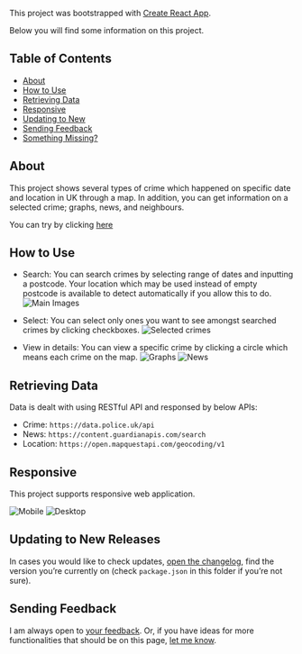This project was bootstrapped with [Create React App](https://github.com/facebook/create-react-app).

Below you will find some information on this project.<br>

## Table of Contents

- [About](#about)
- [How to Use](#how-to-use)
- [Retrieving Data](#retrieving-data)
- [Responsive](#responsive)
- [Updating to New](#updating-to-new)
- [Sending Feedback](#sending-feedback)
- [Something Missing?](#something-missing)

## About

This project shows several types of crime which happened on specific date and location in UK through a map. In addition, you can get information on a selected crime; graphs, news, and neighbours.

You can try by clicking [here](https://melancholy14.github.io/react-crime-map/)

## How to Use

- Search: You can search crimes by selecting range of dates and inputting a postcode. Your location which may be used instead of empty postcode is available to detect automatically if you allow this to do.
![Main Images](https://melancholy14.github.io/react-crime-map/main.png)

- Select: You can select only ones you want to see amongst searched crimes by clicking checkboxes.
![Selected crimes](https://melancholy14.github.io/react-crime-map/selected.png)

- View in details: You can view a specific crime by clicking a circle which means each crime on the map.
![Graphs](https://melancholy14.github.io/react-crime-map/graphs.png)
![News](https://melancholy14.github.io/react-crime-map/news.png)

## Retrieving Data

Data is dealt with using RESTful API and responsed by below APIs:

- Crime: `https://data.police.uk/api`
- News: `https://content.guardianapis.com/search`
- Location: `https://open.mapquestapi.com/geocoding/v1`

## Responsive

This project supports responsive web application.

![Mobile](https://melancholy14.github.io/react-crime-map/mobile.png)
![Desktop](https://melancholy14.github.io/react-crime-map/desktop.png)

## Updating to New Releases

In cases you would like to check updates, [open the changelog](https://github.com/melancholy14/react-crime-map/blob/master/CHANGELOG.md), find the version you’re currently on (check `package.json` in this folder if you’re not sure).

## Sending Feedback

I am always open to [your feedback](https://github.com/melancholy14/react-crime-map/issues). Or, if you have ideas for more functionalities that should be on this page, [let me know](https://github.com/melancholy14/react-crime-map/issues).